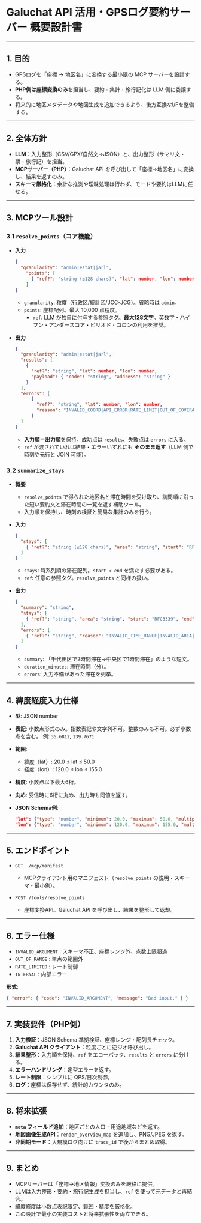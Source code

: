 # Galuchat API 活用・GPSログ要約サーバー 概要設計書

---

## 1. 目的

* GPSログを「座標 → 地区名」に変換する最小限の MCP サーバーを設計する。
* **PHP側は座標変換のみ**を担当し、要約・集計・旅行記化は LLM 側に委譲する。
* 将来的に地区メタデータや地図生成を追加できるよう、後方互換なI/Fを整備する。

---

## 2. 全体方針

* **LLM**：入力整形（CSV/GPX/自然文→JSON）と、出力整形（サマリ文・票・旅行記）を担当。
* **MCPサーバー（PHP）**：Galuchat API を呼び出して「座標→地区名」に変換し、結果を返すのみ。
* **スキーマ厳格化**：余計な推測や曖昧処理は行わず、モードや要約はLLMに任せる。

---

## 3. MCPツール設計

### 3.1 `resolve_points`（コア機能）

* **入力**

  ```json
  {
    "granularity": "admin|estat|jarl",
      "points": [
        { "ref?": "string (≤128 chars)", "lat": number, "lon": number }
      ]
  }
  ```

  * `granularity`: 粒度（行政区/統計区/JCC-JCG）。省略時は `admin`。
  * `points`: 座標配列。最大 10,000 点程度。
    * `ref`: LLM が独自に付与する参照タグ。**最大128文字**。英数字・ハイフン・アンダースコア・ピリオド・コロンの利用を推奨。

* **出力**

  ```json
  {
    "granularity": "admin|estat|jarl",
    "results": [
      {
        "ref?": "string", "lat": number, "lon": number,
        "payload": { "code": "string", "address": "string" }
      }
    ],
    "errors": [
        {
          "ref?": "string", "lat": number, "lon": number,
          "reason": "INVALID_COORD|API_ERROR|RATE_LIMIT|OUT_OF_COVERAGE|INVALID_REF"
        }
    ]
  }
  ```

  * **入力順＝出力順**を保持。成功点は `results`、失敗点は `errors` に入る。
  * `ref` が渡されていれば結果・エラーいずれにも **そのまま返す**（LLM 側で時刻や元行と JOIN 可能）。

### 3.2 `summarize_stays`

* **概要**

  * `resolve_points` で得られた地区名と滞在時間を受け取り、訪問順に沿った短い要約文と滞在時間の一覧を返す補助ツール。
  * 入力順を保持し、時刻の検証と簡易な集計のみを行う。

* **入力**

  ```json
  {
    "stays": [
      { "ref?": "string (≤128 chars)", "area": "string", "start": "RFC3339", "end": "RFC3339" }
    ]
  }
  ```

  * `stays`: 時系列順の滞在配列。`start < end` を満たす必要がある。
  * `ref`: 任意の参照タグ。`resolve_points` と同様の扱い。

* **出力**

  ```json
  {
    "summary": "string",
    "stays": [
      { "ref?": "string", "area": "string", "start": "RFC3339", "end": "RFC3339", "duration_minutes": number }
    ],
    "errors": [
      { "ref?": "string", "reason": "INVALID_TIME_RANGE|INVALID_AREA|INVALID_REF" }
    ]
  }
  ```

  * `summary`: 「千代田区で2時間滞在→中央区で1時間滞在」のような短文。
  * `duration_minutes`: 滞在時間（分）。
  * `errors`: 入力不備があった滞在を列挙。

---

## 4. 緯度経度入力仕様

* **型**: JSON number
* **表記**: 小数点形式のみ。指数表記や文字列不可。整数のみも不可。必ず小数点を含む。
  例: `35.6812`, `139.7671`
* **範囲**:

  * 緯度（lat）: 20.0 ≤ lat ≤ 50.0
  * 経度（lon）: 120.0 ≤ lon ≤ 155.0
* **精度**: 小数点以下最大6桁。
* **丸め**: 受信時に6桁に丸め、出力時も同値を返す。
* **JSON Schema例**:

  ```json
  "lat": {"type": "number", "minimum": 20.0, "maximum": 50.0, "multipleOf": 0.000001},
  "lon": {"type": "number", "minimum": 120.0, "maximum": 155.0, "multipleOf": 0.000001}
  ```

---

## 5. エンドポイント

* `GET  /mcp/manifest`

  * MCPクライアント用のマニフェスト（`resolve_points` の説明・スキーマ・最小例）。
* `POST /tools/resolve_points`

  * 座標変換API。Galuchat API を呼び出し、結果を整形して返却。

---

## 6. エラー仕様

* `INVALID_ARGUMENT` : スキーマ不正、座標レンジ外、点数上限超過
* `OUT_OF_RANGE` : 単点の範囲外
* `RATE_LIMITED` : レート制御
* `INTERNAL` : 内部エラー

**形式**:

```json
{ "error": { "code": "INVALID_ARGUMENT", "message": "Bad input." } }
```

---

## 7. 実装要件（PHP側）

1. **入力検証**：JSON Schema 準拠検証、座標レンジ・配列長チェック。
2. **Galuchat API クライアント**：粒度ごとに逆ジオ呼び出し。
3. **結果整形**：入力順を保持、`ref` をエコーバック、`results` と `errors` に分ける。
4. **エラーハンドリング**：定型エラーを返す。
5. **レート制限**：シンプルに QPS/日次制御。
6. **ログ**：座標は保存せず、統計的カウンタのみ。

---

## 8. 将来拡張

* **`meta` フィールド追加**：地区ごとの人口・用途地域などを返す。
* **地図画像生成API**：`render_overview_map` を追加し、PNG/JPEG を返す。
* **非同期モード**：大規模ログ向けに `trace_id` で後からまとめ取得。

---

## 9. まとめ

* MCPサーバーは「座標→地区情報」変換のみを厳格に提供。
* LLMは入力整形・要約・旅行記生成を担当し、`ref` を使って元データと再結合。
* 緯度経度は小数点表記限定、範囲・精度を厳格化。
* この設計で最小の実装コストと将来拡張性を両立できる。
